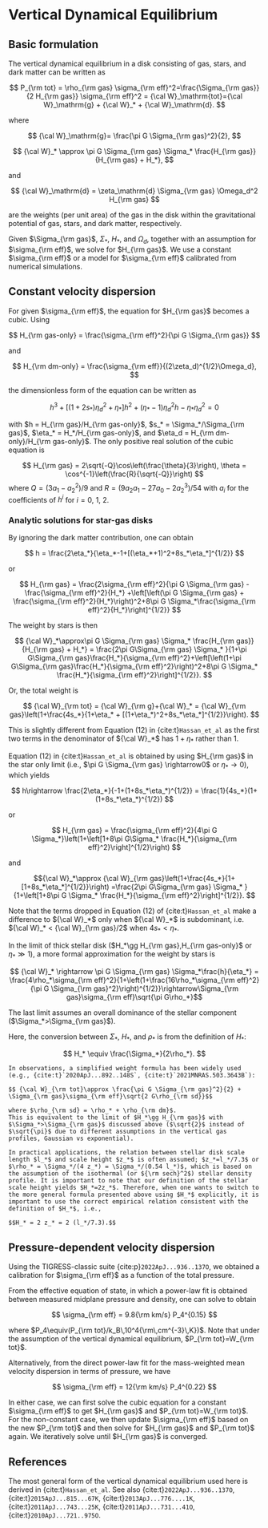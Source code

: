 # Vertical Dynamical Equilibrium

## Basic formulation

The vertical dynamical equilibrium in a disk consisting of gas, stars, and dark matter can be written as

$$
  P_{\rm tot} = \rho_{\rm gas} \sigma_{\rm eff}^2=\frac{\Sigma_{\rm gas}}{2 H_{\rm gas}} \sigma_{\rm eff}^2
  = {\cal W}_\mathrm{tot}={\cal W}_\mathrm{g} + {\cal W}_* + {\cal W}_\mathrm{d}.
$$

where

$$
{\cal W}_\mathrm{g}= \frac{\pi G \Sigma_{\rm gas}^2}{2},
$$

$$
{\cal W}_* \approx \pi G \Sigma_{\rm gas} \Sigma_* \frac{H_{\rm gas}}{H_{\rm gas} + H_*},
$$

and

$$
{\cal W}_\mathrm{d}  = \zeta_\mathrm{d} \Sigma_{\rm gas} \Omega_d^2 H_{\rm gas}
$$

are the weights (per unit area) of the gas in the disk within the gravitational potential of gas, stars, and dark matter, respectively.

Given $\Sigma_{\rm gas}$, $\Sigma_*$, $H_*$, and $\Omega_d$, together with an assumption for $\sigma_{\rm eff}$, we solve for $H_{\rm gas}$.
We use a constant $\sigma_{\rm eff}$ or a model for $\sigma_{\rm eff}$ calibrated from numerical simulations.

## Constant velocity dispersion
For given $\sigma_{\rm eff}$, the equation for $H_{\rm gas}$ becomes a cubic. Using

$$
H_{\rm gas-only} = \frac{\sigma_{\rm eff}^2}{\pi G \Sigma_{\rm gas}}
$$

and

$$
H_{\rm dm-only} = \frac{\sigma_{\rm eff}}{(2\zeta_d)^{1/2}\Omega_d},
$$

the dimensionless form of the equation can be written as

$$
h^3 + [(1+2 s_*)\eta_d^2+\eta_*]h^2 + (\eta_*-1)\eta_d^2h -\eta_*\eta_d^2 = 0
$$

with
$h = H_{\rm gas}/H_{\rm gas-only}$,
$s_* = \Sigma_*/\Sigma_{\rm gas}$, $\eta_* = H_*/H_{\rm gas-only}$, and $\eta_d = H_{\rm dm-only}/H_{\rm gas-only}$.
The only positive real solution of the cubic equation is

$$
H_{\rm gas} = 2\sqrt{-Q}\cos\left(\frac{\theta}{3}\right), \theta = \cos^{-1}\left(\frac{R}{\sqrt{-Q}}\right)
$$
where
$Q = (3a_1-a_2^2)/9$ and $R=(9a_2a_1-27a_0-2a_2^3)/54$ with $a_i$ for the coefficients of $h^i$ for $i=0$, 1, 2.

### Analytic solutions for star-gas disks

By ignoring the dark matter contribution, one can obtain

$$ h = \frac{2\eta_*}{\eta_*-1+[(\eta_*+1)^2+8s_*\eta_*]^{1/2}} $$

or

$$ H_{\rm gas} = \frac{2\sigma_{\rm eff}^2}{\pi G \Sigma_{\rm gas} - \frac{\sigma_{\rm eff}^2}{H_*} +\left[\left(\pi G \Sigma_{\rm gas} + \frac{\sigma_{\rm eff}^2}{H_*}\right)^2+8\pi G \Sigma_*\frac{\sigma_{\rm eff}^2}{H_*}\right]^{1/2}} $$

The weight by stars is then

$$ {\cal W}_*\approx\pi G \Sigma_{\rm gas} \Sigma_* \frac{H_{\rm gas}}{H_{\rm gas} + H_*} =
\frac{2\pi G\Sigma_{\rm gas} \Sigma_* }{1+\pi G\Sigma_{\rm gas}\frac{H_*}{\sigma_{\rm eff}^2}+\left[\left(1+\pi G\Sigma_{\rm gas}\frac{H_*}{\sigma_{\rm eff}^2}\right)^2+8\pi G \Sigma_* \frac{H_*}{\sigma_{\rm eff}^2}\right]^{1/2}}. $$

Or, the total weight is

$$ {\cal W}_{\rm tot} = {\cal W}_{\rm g}+{\cal W}_* = {\cal W}_{\rm gas}\left(1+\frac{4s_*}{1+\eta_* + [(1+\eta_*)^2+8s_*\eta_*]^{1/2}}\right). $$

This is slightly different from Equation (12) in {cite:t}`Hassan_et_al` as the first two terms in the denominator of ${\cal W}_*$ has $1+\eta_*$ rather than 1.

Equation (12) in {cite:t}`Hassan_et_al` is obtained by using $H_{\rm gas}$ in the star only limit (i.e., $\pi G \Sigma_{\rm gas} \rightarrow0$ or $\eta_*\rightarrow0$), which yields

$$ h\rightarrow \frac{2\eta_*}{-1+(1+8s_*\eta_*)^{1/2}} =
 \frac{1}{4s_*}(1+(1+8s_*\eta_*)^{1/2}) $$

or

$$ H_{\rm gas} = \frac{\sigma_{\rm eff}^2}{4\pi G \Sigma_*}\left(1+\left[1+8\pi G\Sigma_* \frac{H_*}{\sigma_{\rm eff}^2}\right]^{1/2}\right) $$

and

$${\cal W}_*\approx {\cal W}_{\rm gas}\left(1+\frac{4s_*}{1+ [1+8s_*\eta_*]^{1/2}}\right)
=\frac{2\pi G\Sigma_{\rm gas} \Sigma_* }{1+\left[1+8\pi G \Sigma_* \frac{H_*}{\sigma_{\rm eff}^2}\right]^{1/2}}. $$

Note that the terms dropped in Equation (12) of {cite:t}`Hassan_et_al` make a difference to ${\cal W}_*$ only when ${\cal W}_*$ is subdominant, i.e. ${\cal W}_* < {\cal W}_{\rm gas}/2$ when $4s_*<\eta_*$.

In the limit of thick stellar disk ($H_*\gg H_{\rm gas},H_{\rm gas-only}$ or $\eta_*\gg1$), a more formal approximation for the weight by stars is

$$ {\cal W}_* \rightarrow \pi G \Sigma_{\rm gas} \Sigma_*\frac{h}{\eta_*} = \frac{4\rho_*\sigma_{\rm eff}^2}{1+\left(1+\frac{16\rho_*\sigma_{\rm eff}^2}{\pi G \Sigma_{\rm gas}^2}\right)^{1/2}}\rightarrow\Sigma_{\rm gas}\sigma_{\rm eff}\sqrt{\pi G\rho_*}$$

The last limit assumes an overall dominance of the stellar component ($\Sigma_*>\Sigma_{\rm gas}$).

Here, the conversion between $\Sigma_*$, $H_*$, and $\rho_*$ is from the definition of $H_*$:

$$ H_* \equiv \frac{\Sigma_*}{2\rho_*}. $$

```{important}
In observations, a simplified weight formula has been widely used (e.g., {cite:t}`2020ApJ...892..148S`, {cite:t}`2021MNRAS.503.3643B`):

$$ {\cal W}_{\rm tot}\approx \frac{\pi G \Sigma_{\rm gas}^2}{2} + \Sigma_{\rm gas}\sigma_{\rm eff}\sqrt{2 G\rho_{\rm sd}}$$

where $\rho_{\rm sd} = \rho_* + \rho_{\rm dm}$.
This is equivalent to the limit of $H_*\gg H_{\rm gas}$ with $\Sigma_*>\Sigma_{\rm gas}$ discussed above ($\sqrt{2}$ instead of $\sqrt{\pi}$ due to different assumptions in the vertical gas profiles, Gaussian vs exponential).

In practical applications, the relation between stellar disk scale length $l_*$ and scale height $z_*$ is often assumed; $z_*=l_*/7.3$ or $\rho_* = \Sigma_*/(4 z_*) = \Sigma_*/(0.54 l_*)$, which is based on the assumption of the isothermal (or ${\rm sech}^2$) stellar density profile. It is important to note that our definition of the stellar scale height yields $H_*=2z_*$. Therefore, when one wants to switch to the more general formula presented above using $H_*$ explicitly, it is important to use the correct empirical relation consistent with the definition of $H_*$, i.e.,

$$H_* = 2 z_* = 2 (l_*/7.3).$$
```

## Pressure-dependent velocity dispersion
Using the TIGRESS-classic suite {cite:p}`2022ApJ...936..137O`, we  obtained a calibration for $\sigma_{\rm eff}$ as a function of the total pressure.

From the effective equation of state, in which a power-law fit is obtained between measured midplane pressure and density, one can solve to obtain

$$
\sigma_{\rm eff} = 9.8{\rm km/s} P_4^{0.15}
$$

where $P_4\equiv(P_{\rm tot}/k_B\,10^4{\rm\,cm^{-3}\,K})$. Note that under the assumption of the vertical dynamical equilibrium,
$P_{\rm tot}=W_{\rm tot}$.

Alternatively, from the direct power-law fit for the mass-weighted mean velocity dispersion in terms of pressure, we have

$$
\sigma_{\rm eff} = 12{\rm km/s} P_4^{0.22}
$$

In either case, we can first solve the cubic equation for a constant $\sigma_{\rm eff}$ to get $H_{\rm gas}$ and $P_{\rm tot}=W_{\rm tot}$. For the non-constant case, we then update $\sigma_{\rm eff}$ based on the new $P_{\rm tot}$ and then solve for $H_{\rm gas}$ and $P_{\rm tot}$ again. We iteratively solve until $H_{\rm gas}$ is converged.

## References

The most general form of the vertical dynamical equilibrium used here is derived in {cite:t}`Hassan_et_al`.
See also {cite:t}`2022ApJ...936..137O`, {cite:t}`2015ApJ...815...67K`, {cite:t}`2013ApJ...776....1K`,
{cite:t}`2011ApJ...743...25K`, {cite:t}`2011ApJ...731...41O`, {cite:t}`2010ApJ...721..975O`.
